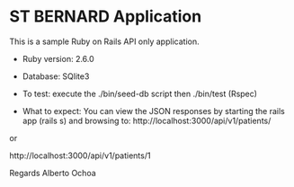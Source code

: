# ST BERNARD Application

This is a sample Ruby on Rails API only application.

* Ruby version: 2.6.0

* Database: SQlite3

* To test: execute the ./bin/seed-db script then ./bin/test (Rspec)

* What to expect:  You can view the JSON responses by starting the rails app (rails s) and browsing to: http://localhost:3000/api/v1/patients/  

or

http://localhost:3000/api/v1/patients/1  

Regards
Alberto Ochoa
